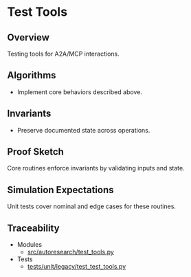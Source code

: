 # Test Tools

## Overview

Testing tools for A2A/MCP interactions.

## Algorithms

- Implement core behaviors described above.

## Invariants

- Preserve documented state across operations.

## Proof Sketch

Core routines enforce invariants by validating inputs and state.

## Simulation Expectations

Unit tests cover nominal and edge cases for these routines.

## Traceability


- Modules
  - [src/autoresearch/test_tools.py][m1]
- Tests
  - [tests/unit/legacy/test_test_tools.py][t1]

[m1]: ../../src/autoresearch/test_tools.py
[t1]: ../../tests/unit/legacy/test_test_tools.py
